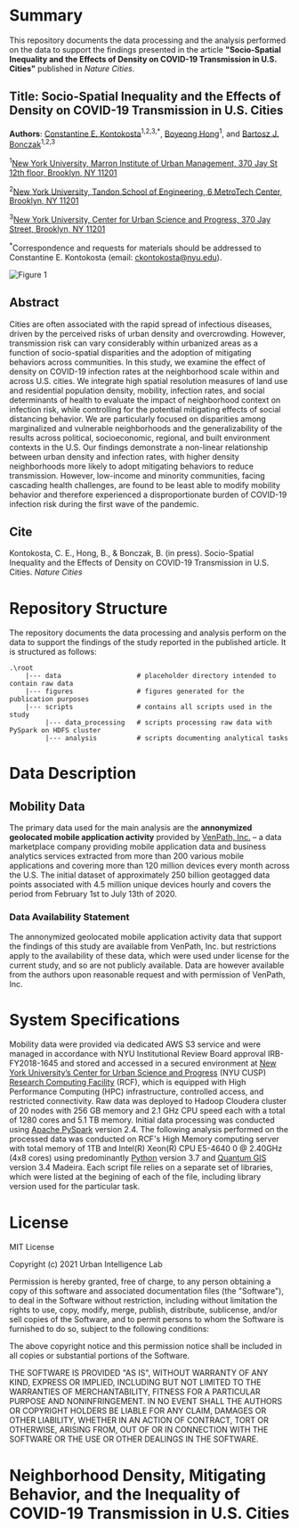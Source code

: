 # Summary
This repository documents the data processing and the analysis performed on the data to support the findings presented in the article **"Socio-Spatial Inequality and the Effects of Density on COVID-19 Transmission in U.S. Cities"** published in *Nature Cities*.

## Title: Socio-Spatial Inequality and the Effects of Density on COVID-19 Transmission in U.S. Cities

**Authors**: [Constantine E. Kontokosta](https://marroninstitute.nyu.edu/people/constantine-kontokosta)<sup>1,2,3,*</sup>, [Boyeong Hong](https://marroninstitute.nyu.edu/people/boyeong-hong)<sup>1</sup>, and [Bartosz J. Bonczak](https://marroninstitute.nyu.edu/people/bartosz-bonczak)<sup>1,2,3</sup>

<sup>1</sup>[New York University, Marron Institute of Urban Management, 370 Jay St 12th floor, Brooklyn, NY 11201](https://marroninstitute.nyu.edu/)

<sup>2</sup>[New York University, Tandon School of Engineering, 6 MetroTech Center, Brooklyn, NY 11201](https://engineering.nyu.edu)

<sup>3</sup>[New York University, Center for Urban Science and Progress, 370 Jay Street, Brooklyn, NY 11201](https://cusp.nyu.edu/)

<sup>*</sup>Correspondence and requests for materials should be addressed to Constantine E. Kontokosta (email: <ckontokosta@nyu.edu>).

![Figure 1](https://github.com/UrbanIntelligenceLab/measuring-inequality-in-community-resilience-to-natural-disasters/blob/main/figures/Fig1.png?raw=true)

## Abstract
Cities are often associated with the rapid spread of infectious diseases, driven by the perceived risks of urban density and overcrowding. However, transmission risk can vary considerably within urbanized areas as a function of socio-spatial disparities and the adoption of mitigating behaviors across communities. In this study, we examine the effect of density on COVID-19 infection rates at the neighborhood scale within and across U.S. cities. We integrate high spatial resolution measures of land use and residential population density, mobility, infection rates, and social determinants of health to evaluate the impact of neighborhood context on infection risk, while controlling for the potential mitigating effects of social distancing behavior. We are particularly focused on disparities among marginalized and vulnerable neighborhoods and the generalizability of the results across political, socioeconomic, regional, and built environment contexts in the U.S. Our findings demonstrate a non-linear relationship between urban density and infection rates, with higher density neighborhoods more likely to adopt mitigating behaviors to reduce transmission. However, low-income and minority communities, facing cascading health challenges, are found to be least able to modify mobility behavior and therefore experienced a disproportionate burden of COVID-19 infection risk during the first wave of the pandemic.

## Cite
Kontokosta, C. E., Hong, B., & Bonczak, B. (in press). Socio-Spatial Inequality and the Effects of Density on COVID-19 Transmission in U.S. Cities. *Nature Cities*

# Repository Structure
The repository documents the data processing and analysis perform on the data to support the findings of the study reported in the published article. It is structured as follows:

```
.\root
    |--- data                   # placeholder directory intended to contain raw data
    |--- figures                # figures generated for the publication purposes
    |--- scripts                # contains all scripts used in the study 
         |--- data_processing   # scripts processing raw data with PySpark on HDFS cluster
         |--- analysis          # scripts documenting analytical tasks
```

# Data Description

## Mobility Data
The primary data used for the main analysis are the **annonymized geolocated mobile application activity** provided by [VenPath, Inc.](https://www.venpath.net/) – a data marketplace company providing mobile application data and business analytics services extracted from more than 200 various mobile applications and covering more than 120 million devices every month across the U.S. The initial dataset of approximately 250 billion geotagged data points associated with 4.5 million unique devices hourly and covers the period from February 1st to July 13th of 2020.

### Data Availability Statement
The annonymized geolocated mobile application activity data that support the findings of this study are available from VenPath, Inc. but restrictions apply to the availability of these data, which were used under license for the current study, and so are not publicly available. Data are however available from the authors upon reasonable request and with permission of VenPath, Inc.

# System Specifications
Mobility data were provided via dedicated AWS S3 service and were managed in accordance with NYU Institutional Review Board approval IRB-FY2018-1645 and stored and accessed in a secured environment at [New York University’s Center for Urban Science and Progress](cusp.nyu.edu) (NYU CUSP) [Research Computing Facility](https://datahub.cusp.nyu.edu/) (RCF), which is equipped with High Performance Computing (HPC) infrastructure, controlled access, and restricted connectivity. Raw data was deployed to Hadoop Cloudera cluster of 20 nodes with 256 GB memory and 2.1 GHz CPU speed each with a total of 1280 cores and 5.1 TB memory. Initial data processing was conducted using [Apache PySpark](https://spark.apache.org/docs/latest/api/python/index.html) version 2.4. The following analysis performed on the processed data was conducted on RCF's High Memory computing server with total memory of 1TB and Intel(R) Xeon(R) CPU E5-4640 0 @ 2.40GHz (4x8 cores) using predominantly [Python](https://www.python.org/) version 3.7 and [Quantum GIS](https://www.qgis.org/en/site/index.html) version 3.4 Madeira. Each script file relies on a separate set of libraries, which were listed at the begining of each of the file, including library version used for the particular task.

# License

MIT License

Copyright (c) 2021 Urban Intelligence Lab

Permission is hereby granted, free of charge, to any person obtaining a copy
of this software and associated documentation files (the "Software"), to deal
in the Software without restriction, including without limitation the rights
to use, copy, modify, merge, publish, distribute, sublicense, and/or sell
copies of the Software, and to permit persons to whom the Software is
furnished to do so, subject to the following conditions:

The above copyright notice and this permission notice shall be included in all
copies or substantial portions of the Software.

THE SOFTWARE IS PROVIDED "AS IS", WITHOUT WARRANTY OF ANY KIND, EXPRESS OR
IMPLIED, INCLUDING BUT NOT LIMITED TO THE WARRANTIES OF MERCHANTABILITY,
FITNESS FOR A PARTICULAR PURPOSE AND NONINFRINGEMENT. IN NO EVENT SHALL THE
AUTHORS OR COPYRIGHT HOLDERS BE LIABLE FOR ANY CLAIM, DAMAGES OR OTHER
LIABILITY, WHETHER IN AN ACTION OF CONTRACT, TORT OR OTHERWISE, ARISING FROM,
OUT OF OR IN CONNECTION WITH THE SOFTWARE OR THE USE OR OTHER DEALINGS IN THE
SOFTWARE.


# Neighborhood Density, Mitigating Behavior, and the Inequality of COVID-19 Transmission in U.S. Cities

